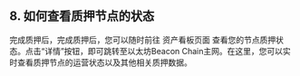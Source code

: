 ## 8. 如何查看质押节点的状态
完成质押后，完成质押后，您可以随时前往 资产看板页面 查看您的节点质押状态。点击“详情”按钮，即可跳转至以太坊Beacon Chain主网。在这里，您可以实时查看质押节点的运营状态以及其他相关质押数据。